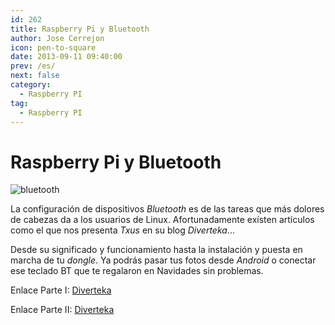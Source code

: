 ```yaml
---
id: 262
title: Raspberry Pi y Bluetooth
author: Jose Cerrejon
icon: pen-to-square
date: 2013-09-11 09:40:00
prev: /es/
next: false
category:
  - Raspberry PI
tag:
  - Raspberry PI
---
```


# Raspberry Pi y Bluetooth

![bluetooth](/images/bluetooth.jpg)

La configuración de dispositivos *Bluetooth* es de las tareas que más dolores de cabezas da a los usuarios de Linux. Afortunadamente exísten artículos como el que nos presenta *Txus* en su blog *Diverteka*...

Desde su significado y funcionamiento hasta la instalación y puesta en marcha de tu *dongle*. Ya podrás pasar tus fotos desde *Android* o conectar ese teclado BT que te regalaron en Navidades sin problemas.

Enlace Parte I: [Diverteka](http://www.diverteka.com/?p=1880)

Enlace Parte II: [Diverteka](http://www.diverteka.com/?p=1903)